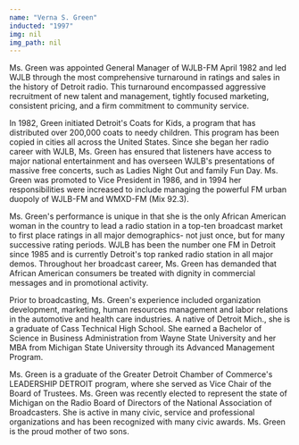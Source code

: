 ```yaml
---
name: "Verna S. Green"
inducted: "1997"
img: nil
img_path: nil
---
```


Ms. Green was appointed General Manager of WJLB-FM April 1982 and led WJLB through the most comprehensive turnaround in ratings and sales in the history of Detroit radio. This turnaround encompassed aggressive recruitment of new talent and management, tightly focused marketing, consistent pricing, and a firm commitment to community service.

In 1982, Green initiated Detroit's Coats for Kids, a program that has distributed over 200,000 coats to needy children. This program has been copied in cities all across the United States. Since she began her radio career with WJLB, Ms. Green has ensured that listeners have access to major national entertainment and has overseen WJLB's presentations of massive free concerts, such as Ladies Night Out and family Fun Day. Ms. Green was promoted to Vice President in 1986, and in 1994 her responsibilities were increased to include managing the powerful FM urban duopoly of WJLB-FM and WMXD-FM (Mix 92.3).

Ms. Green's performance is unique in that she is the only African American woman in the country to lead a radio station in a top-ten broadcast market to first place ratings in all major demographics- not just once, but for many successive rating periods. WJLB has been the number one FM in Detroit since 1985 and is currently Detroit's top ranked radio station in all major demos. Throughout her broadcast career, Ms. Green has demanded that African American consumers be treated with dignity in commercial messages and in promotional activity.

Prior to broadcasting, Ms. Green's experience included organization development, marketing, human resources management and labor relations in the automotive and health care industries. A native of Detroit Mich., she is a graduate of Cass Technical High School. She earned a Bachelor of Science in Business Administration from Wayne State University and her MBA from Michigan State University through its Advanced Management Program.

Ms. Green is a graduate of the Greater Detroit Chamber of Commerce's LEADERSHIP DETROIT program, where she served as Vice Chair of the Board of Trustees. Ms. Green was recently elected to represent the state of Michigan on the Radio Board of Directors of the National Association of Broadcasters. She is active in many civic, service and professional organizations and has been recognized with many civic awards. Ms. Green is the proud mother of two sons.

